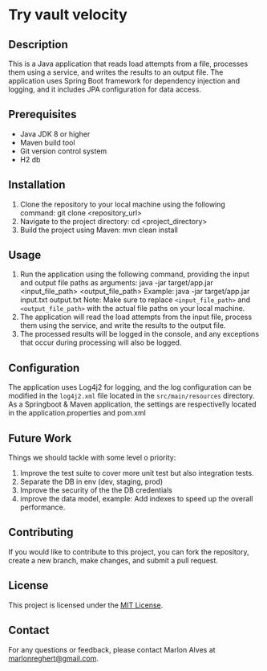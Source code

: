 # Try vault velocity

## Description
This is a Java application that reads load attempts from a file, processes them using a service, and writes the results to an output file. The application uses Spring Boot framework for dependency injection and logging, and it includes JPA configuration for data access.

## Prerequisites
- Java JDK 8 or higher
- Maven build tool
- Git version control system
- H2 db

## Installation
1. Clone the repository to your local machine using the following command:
git clone <repository_url>
2. Navigate to the project directory:
cd <project_directory>
3. Build the project using Maven:
mvn clean install

## Usage
1. Run the application using the following command, providing the input and output file paths as arguments:
java -jar target/app.jar <input_file_path> <output_file_path>
Example:
java -jar target/app.jar input.txt output.txt
Note: Make sure to replace `<input_file_path>` and `<output_file_path>` with the actual file paths on your local machine.
2. The application will read the load attempts from the input file, process them using the service, and write the results to the output file.
3. The processed results will be logged in the console, and any exceptions that occur during processing will also be logged.

## Configuration
The application uses Log4j2 for logging, and the log configuration can be modified in the `log4j2.xml` file located in the `src/main/resources` directory.
As a Springboot & Maven application, the settings are respectivelly located in the application.properties and pom.xml

## Future Work
Things we should tackle with some level o priority:
1. Improve the test suite to cover more unit test but also integration tests.
2. Separate the DB in env (dev, staging, prod)
3. Improve the security of the the DB credentials
4. improve the data model, example: Add indexes to speed up the overall performance.

## Contributing
If you would like to contribute to this project, you can fork the repository, create a new branch, make changes, and submit a pull request.

## License
This project is licensed under the [MIT License](LICENSE).

## Contact
For any questions or feedback, please contact Marlon Alves at marlonreghert@gmail.com.
